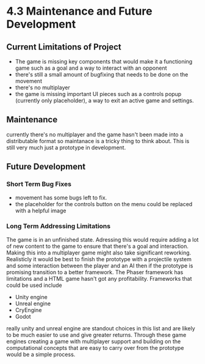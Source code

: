 # 4.3 Maintenance and Future Development

## Current Limitations of Project

* The game is missing key components that would make it a functioning game such as a goal and a way to interact with an opponent
* there's still a small amount of bugfixing that needs to be done on the movement
* there's no multiplayer
* the game is missing important UI pieces such as a controls popup (currently only placeholder), a way to exit an active game and settings.

## Maintenance

currently there's no multiplayer and the game hasn't been made into a distributable format so maintanace is a tricky thing to think about. This is still very much just a prototype in development.

## Future Development

### Short Term Bug Fixes

* movement has some bugs left to fix.
* the placeholder for the controls button on the menu could be replaced with a helpful image

### Long Term Addressing Limitations

The game is in an unfinished state. Adressing this would require adding a lot of new content to the game to ensure that there's a goal and interaction. Making this into a multiplayer game might also take significant reworking. Realisticly it would be best to finish the prototype with a projectile system and some interaction between the player and an AI then if the prototype is promising transition to a better framework. The Phaser framework has limitations and a HTML game hasn't got any profitability. Frameworks that could be used include

* Unity engine
* Unreal engine
* CryEngine
* Godot

really unity and unreal engine are standout choices in this list and are likely to be much easier to use and give greater returns. Through these game engines creating a game with multiplayer support and building on the computational concepts that are easy to carry over from the prototype would be a simple process.
